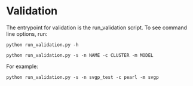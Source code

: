 # Validation

The entrypoint for validation is the run_validation script.
To see command line options, run:
```
python run_validation.py -h
```

```
python run_validation.py -s -n NAME -c CLUSTER -m MODEL
```

For example:
```
python run_validation.py -s -n svgp_test -c pearl -m svgp
```
